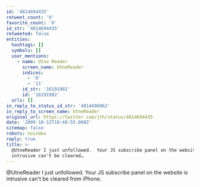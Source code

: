 ```yaml
---
id: '4814694435'
retweet_count: '0'
favorite_count: '0'
id_str: '4814694435'
retweeted: false
entities:
  hashtags: []
  symbols: []
  user_mentions:
    - name: Utne Reader
      screen_name: UtneReader
      indices:
        - '0'
        - '11'
      id_str: '16191902'
      id: '16191902'
  urls: []
in_reply_to_status_id_str: '4814496062'
in_reply_to_screen_name: UtneReader
original_url: https://twitter.com/jth/status/4814694435
date: '2009-10-12T18:48:55.000Z'
sitemap: false
robots: noindex
reply: true
title: >-
  @UtneReader I just unfollowed.  Your JS subscribe panel on the website is
  intrusive can't be cleared…
---
```


@UtneReader I just unfollowed.  Your JS subscribe panel on the website is intrusive can't be cleared from iPhone.